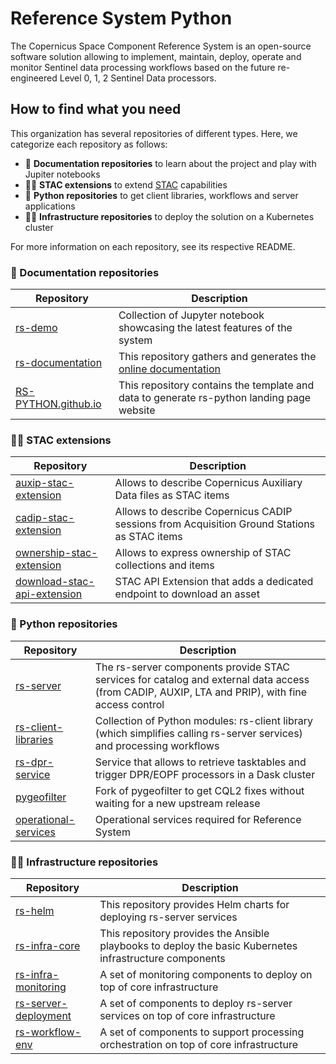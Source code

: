 # Reference System Python

The Copernicus Space Component Reference System is an open-source software solution allowing to implement, maintain, deploy, operate and monitor Sentinel data processing workflows based on the future re-engineered Level 0, 1, 2 Sentinel Data processors.

## How to find what you need

This organization has several repositories of different types.
Here, we categorize each repository as follows:

- 🧙 **Documentation repositories** to learn about the project and play with Jupiter notebooks
- 👩‍🍳 **STAC extensions** to extend [STAC](https://stacspec.org) capabilities
- 🐍 **Python repositories** to get client libraries, workflows and server applications
- 🧑‍💻 **Infrastructure repositories** to deploy the solution on a Kubernetes cluster

For more information on each repository, see its respective README.

### 🧙 Documentation repositories

| Repository | Description |
| -- | -- |
| [rs-demo](https://github.com/RS-PYTHON/rs-demo) | Collection of Jupyter notebook showcasing the latest features of the system |
| [rs-documentation](https://github.com/RS-PYTHON/rs-documentation) | This repository gathers and generates the [online documentation](https://home.rs-python.eu/rs-documentation/) |
| [RS-PYTHON.github.io](https://github.com/RS-PYTHON/RS-PYTHON.github.io) | This repository contains the template and data to generate rs-python landing page website |

### 👩‍🍳 STAC extensions

| Repository | Description |
| -- | -- |
| [auxip-stac-extension](https://github.com/RS-PYTHON/auxip-stac-extension) | Allows to describe Copernicus Auxiliary Data files as STAC items |
| [cadip-stac-extension](https://github.com/RS-PYTHON/cadip-stac-extension) | Allows to describe Copernicus CADIP sessions from Acquisition Ground Stations as STAC items |
| [ownership-stac-extension](https://github.com/RS-PYTHON/ownership-stac-extension) | Allows to express ownership of STAC collections and items |
| [download-stac-api-extension](https://github.com/RS-PYTHON/download-stac-api-extension) | STAC API Extension that adds a dedicated endpoint to download an asset |

### 🐍 Python repositories

| Repository | Description |
| -- | -- |
| [rs-server](https://github.com/RS-PYTHON/rs-server) | The rs-server components provide STAC services for catalog and external data access (from CADIP, AUXIP, LTA and PRIP), with fine access control |
| [rs-client-libraries](https://github.com/RS-PYTHON/rs-client-libraries) | Collection of Python modules: rs-client library (which simplifies calling rs-server services) and processing workflows |
| [rs-dpr-service](https://github.com/RS-PYTHON/rs-dpr-service) | Service that allows to retrieve tasktables and trigger DPR/EOPF processors in a Dask cluster |
| [pygeofilter](https://github.com/RS-PYTHON/pygeofilter) | Fork of pygeofilter to get CQL2 fixes without waiting for a new upstream release |
| [operational-services](https://github.com/RS-PYTHON/operational-services) | Operational services required for Reference System |

### 🧑‍💻 Infrastructure repositories

| Repository | Description |
| -- | -- |
| [rs-helm](https://github.com/RS-PYTHON/rs-helm) | This repository provides Helm charts for deploying rs-server services |
| [rs-infra-core](https://github.com/RS-PYTHON/rs-infra-core) | This repository provides the Ansible playbooks to deploy the basic Kubernetes infrastructure components |
| [rs-infra-monitoring](https://github.com/RS-PYTHON/rs-infra-monitoring) | A set of monitoring components to deploy on top of core infrastructure |
| [rs-server-deployment](https://github.com/RS-PYTHON/rs-server-deployment) | A set of components to deploy rs-server services on top of core infrastructure |
| [rs-workflow-env](https://github.com/RS-PYTHON/rs-workflow-env) | A set of components to support processing orchestration on top of core infrastructure |
